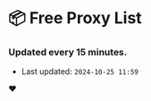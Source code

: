 # :package: Free Proxy List
### Updated every 15 minutes.

- Last updated: `2024-10-25 11:59`

:heart:
